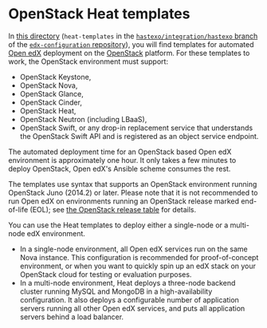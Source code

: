 # OpenStack Heat templates

In
[this directory](https://github.com/hastexo/edx-configuration/tree/hastexo/integration/hastexo/heat-templates)
(`heat-templates` in the
[`hastexo/integration/hastexo` branch](https://github.com/hastexo/edx-configuration/tree/hastexo/integration/hastexo)
of the
[`edx-configuration` repository](https://github.com/edx/configuration)),
you will find templates for automated [Open edX](https://open.edx.org)
deployment on the [OpenStack](http://www.openstack.org) platform. For
these templates to work, the OpenStack environment must support:

- OpenStack Keystone,
- OpenStack Nova,
- OpenStack Glance,
- OpenStack Cinder,
- OpenStack Heat,
- OpenStack Neutron (including LBaaS),
- OpenStack Swift, or any drop-in replacement service that understands
  the OpenStack Swift API and is registered as an object service
  endpoint.

The automated deployment time for an OpenStack based Open edX
environment is approximately one hour. It only takes a few minutes to
deploy OpenStack, Open edX's Ansible scheme consumes the rest.

The templates use syntax that supports an OpenStack environment
running OpenStack Juno (2014.2) or later. Please note that it is not
recommended to run Open edX on environments running an OpenStack
release marked end-of-life (EOL); see
[the OpenStack release table](https://releases.openstack.org/) for
details.

You can use the Heat templates to deploy either a single-node or a
multi-node edX environment.

- In a single-node environment, all Open edX services run on the same
  Nova instance. This configuration is recommended for
  proof-of-concept environment, or when you want to quickly spin up an
  edX stack on your OpenStack cloud for testing or evaluation
  purposes.
- In a multi-node environment, Heat deploys a three-node backend
  cluster running MySQL and MongoDB in a high-availability
  configuration. It also deploys a configurable number of application
  servers running all other Open edX services, and puts all
  application servers behind a load balancer.




